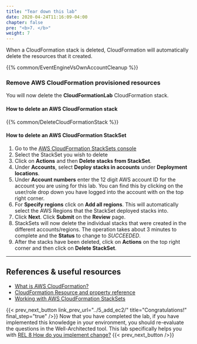 ```yaml
---
title: "Tear down this lab"
date: 2020-04-24T11:16:09-04:00
chapter: false
pre: "<b>7. </b>"
weight: 7
---
```

When a CloudFormation stack is deleted, CloudFormation will automatically delete
the resources that it created.

{{% common/EventEngineVsOwnAccountCleanup %}}

### Remove AWS CloudFormation provisioned resources

You will now delete the **CloudFormationLab** CloudFormation stack.

#### How to delete an AWS CloudFormation stack

{{% common/DeleteCloudFormationStack %}}

#### How to delete an AWS CloudFormation StackSet

1.  Go to the [AWS CloudFormation StackSets console](https://console.aws.amazon.com/cloudformation/home#/stacksets)
1.  Select the StackSet you wish to delete
1.  Click on **Actions** and then **Delete stacks from StackSet**.
1.  Under **Accounts**, select **Deploy stacks in accounts** under **Deployment locations**.
1.  Under **Account numbers** enter the 12 digit AWS account ID for the account you are using for this lab. You can find this by clicking on the user/role drop down you have logged into the account with on the top right corner.
1.  For **Specify regions** click on **Add all regions**. This will automatically select the AWS Regions that the StackSet deployed stacks into.
1.  Click **Next**. Click **Submit** on the **Review** page.
1.  StackSets will now delete the individual stacks that were created in the different accounts/regions. The operation takes about 3 minutes to complete and the **Status** to change to _SUCCEEDED_.
1.  After the stacks have been deleted, click on **Actions** on the top right corner and then click on **Delete StackSet**.

---

## References & useful resources

* [What is AWS CloudFormation?](https://docs.aws.amazon.com/AWSCloudFormation/latest/UserGuide/Welcome.html)
* [CloudFormation Resource and property reference](https://docs.aws.amazon.com/AWSCloudFormation/latest/UserGuide/aws-template-resource-type-ref.html)
* [Working with AWS CloudFormation StackSets](https://docs.aws.amazon.com/AWSCloudFormation/latest/UserGuide/what-is-cfnstacksets.html)

{{< prev_next_button link_prev_url="../5_add_ec2/" title="Congratulations!" final_step="true"  />}}
Now that you have completed the lab, if you have implemented this knowledge in your environment, you should re-evaluate the questions in the Well-Architected tool. This lab specifically helps you with [REL 8  How do you implement change?](https://docs.aws.amazon.com/wellarchitected/latest/framework/a-change-management.html)
{{< prev_next_button />}}
